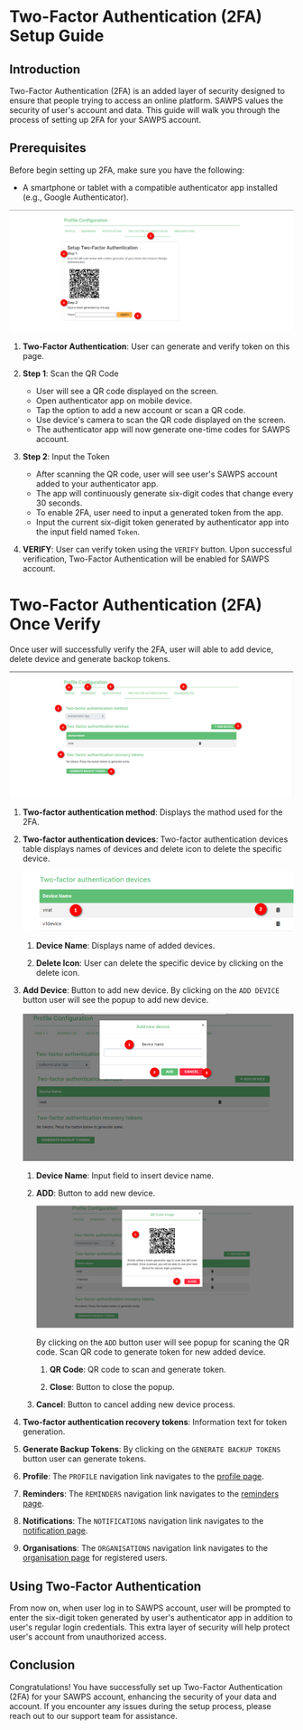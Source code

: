 # Two-Factor Authentication (2FA) Setup Guide

## Introduction

Two-Factor Authentication (2FA) is an added layer of security designed to ensure that people trying to access an online platform. SAWPS values the security of user's account and data. This guide will walk you through the process of setting up 2FA for your SAWPS account.

## Prerequisites

Before begin setting up 2FA, make sure you have the following:

* A smartphone or tablet with a compatible authenticator app installed (e.g., Google Authenticator).

![TWO-FACTOR-AUTHENTICATION](./img/setup-2fa-1.png)

1. **Two-Factor Authentication**: User can generate and verify token on this page.

2. **Step 1**: Scan the QR Code

    * User will see a QR code displayed on the screen.
    * Open authenticator app on mobile device.
    * Tap the option to add a new account or scan a QR code.
    * Use device's camera to scan the QR code displayed on the screen.
    * The authenticator app will now generate one-time codes for SAWPS account.

3. **Step 2**: Input the Token

    * After scanning the QR code, user will see user's SAWPS account added to your authenticator app.
    * The app will continuously generate six-digit codes that change every 30 seconds.
    * To enable 2FA, user need to input a generated token from the app.
    * Input the current six-digit token generated by authenticator app into the input field named `Token`.

4. **VERIFY**: User can verify token using the `VERIFY` button. Upon successful verification, Two-Factor Authentication will be enabled for SAWPS account.

# Two-Factor Authentication (2FA) Once Verify

Once user will successfully verify the 2FA, user will able to add device, delete device and generate backop tokens.

![Two-Factor Authentication (2FA) Once Verify](./img/setup-2fa-2.png)

1. **Two-factor authentication method**: Displays the mathod used for the 2FA.

2. **Two-factor authentication devices**: Two-factor authentication devices table displays names of devices and delete icon to delete the specific device.

    ![Two-factor authentication devices table](./img/setup-2fa-5.png)

    1. **Device Name**: Displays name of added devices.

    2. **Delete Icon**: User can delete the specific device by clicking on the delete icon.

3. **Add Device**: Button to add new device. By clicking on the `ADD DEVICE` button user will see the popup to add new device.

    ![Add Device](./img/setup-2fa-3.png)

    1. **Device Name**: Input field to insert device name.

    2. **ADD**: Button to add new device.

        ![QR Scan](./img/setup-2fa-4.png)

        By clicking on the `ADD` button user will see popup for scaning the QR code. Scan QR code to generate token for new added device.

        1. **QR Code**: QR code to scan and generate token.

        2. **Close**: Button to close the popup.

    3. **Cancel**: Button to cancel adding new device process.

4. **Two-factor authentication recovery tokens**: Information text for token generation.

5. **Generate Backup Tokens**: By clicking on the `GENERATE BACKUP TOKENS` button user can generate tokens.

6. **Profile**: The `PROFILE` navigation link navigates to the [profile page](../user-profile/profile-page.md).

7. **Reminders**: The `REMINDERS` navigation link navigates to the [reminders page](../user-profile/reminders.md).

8. **Notifications**:  The `NOTIFICATIONS` navigation link navigates to the [notification page](../user-profile/notifications.md).

9. **Organisations**: The `ORGANISATIONS` navigation link navigates to the [organisation page](../user-profile/organisation-page.md) for registered users.

## Using Two-Factor Authentication

From now on, when user log in to SAWPS account, user will be prompted to enter the six-digit token generated by user's authenticator app in addition to user's regular login credentials. This extra layer of security will help protect user's account from unauthorized access.

## Conclusion

Congratulations! You have successfully set up Two-Factor Authentication (2FA) for your SAWPS account, enhancing the security of your data and account. If you encounter any issues during the setup process, please reach out to our support team for assistance.
